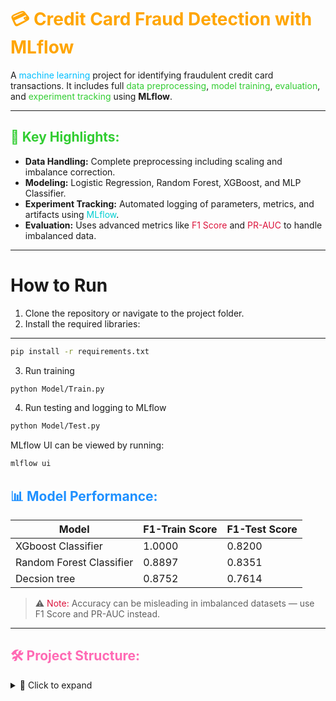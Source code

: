# <span style="color:#FFA500;">💳 Credit Card Fraud Detection with MLflow</span>

A <span style="color:#00BFFF;">machine learning</span> project for identifying fraudulent credit card transactions. It includes full <span style="color:#32CD32;">data preprocessing</span>, <span style="color:#32CD32;">model training</span>, <span style="color:#32CD32;">evaluation</span>, and <span style="color:#32CD32;">experiment tracking</span> using **MLflow**.

---

## <span style="color:#32CD32;">🚀 Key Highlights:</span>  
- **Data Handling:** Complete preprocessing including scaling and imbalance correction.  
- **Modeling:** Logistic Regression, Random Forest, XGBoost, and MLP Classifier.  
- **Experiment Tracking:** Automated logging of parameters, metrics, and artifacts using <span style="color:#00CED1;">MLflow</span>.  
- **Evaluation:** Uses advanced metrics like <span style="color:#DC143C;">F1 Score</span> and <span style="color:#DC143C;">PR-AUC</span> to handle imbalanced data.

---
# How to Run
1. Clone the repository or navigate to the project folder.
2. Install the required libraries:
---
```bash
pip install -r requirements.txt
```
3. Run training
```bash
python Model/Train.py
```
4. Run testing and logging to MLflow
```bash
python Model/Test.py
```
MLflow UI can be viewed by running:
```bash
mlflow ui
```

## <span style="color:#1E90FF;">📊 Model Performance:</span>  

| Model                   | F1-Train Score | F1-Test Score |
|-------------------------|----------------|---------------|
| XGboost Classifier      | 1.0000         | 0.8200        |
| Random Forest Classifier| 0.8897         | 0.8351        |
| Decsion tree            | 0.8752         | 0.7614        |



> ⚠️ <span style="color:#DC143C;">Note:</span> Accuracy can be misleading in imbalanced datasets — use F1 Score and PR-AUC instead.

---


## <span style="color:#FF69B4;">🛠 Project Structure:</span>



<details>
<summary>📁 Click to expand</summary>

```bash
Credit Card Fraud Detection/
├── Data/                                 # Raw & processed datasets
│   └── compressed_data.zip
│
├── EDA/                                  # Exploratory Data Analysis
│   └── eda.ipynb
│
├── mlruns/                               # MLflow experiment tracking
│
├── models/                               # Saved trained models
│   ├── logistic_regression.pkl
│   ├── mlp.pkl
│   ├── random_forest.pkl
│   └── xgboost.pkl
│
├── requirements/                         # Project dependencies
│   └── requirements.txt
│
├── results/                              # Output per model
│   ├── mlp/
│   │   ├── imgs/
│   │   └── reports/
├   |    ── best_threshold.json
│   │   └── model_info.txt
│   └── ... (any future models)
│   ├── random_forest/
│   │   ├── imgs/
│   │   └── reports/
         ── best_threshold.json
│   │   └── model_info.txt
│   └── ... (any future models)
│   ├── xgboost/
│   │   ├── imgs/
│   │   └── reports/
         ── best_threshold.json
│   │   └── model_info.txt
│   └── ... (any future models)
│   ├── decision_tree/
│   │   ├── imgs/
│   │   ├── reports/
│   │   ├── best_threshold.json
│   │   └── model_info.txt
│   └── ... (any future models)
│
├── src/                                  # Core codebase
│   ├── data_utils.py
│   ├── modeling.py
│   ├── evaluate_metrics.py
│   ├── train_ml.py
│   ├── train_nn.py
│   ├── train_all.py
│   ├── mlflow_runner.py
│   ├── save_load_models.py
│   └── plot_save_imgs.py




